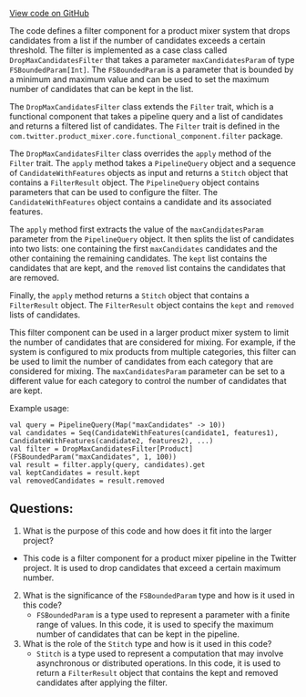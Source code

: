 [View code on GitHub](https://github.com/misbahsy/the-algorithm/home-mixer/server/src/main/scala/com/twitter/home_mixer/functional_component/filter/DropMaxCandidatesFilter.scala)

The code defines a filter component for a product mixer system that drops candidates from a list if the number of candidates exceeds a certain threshold. The filter is implemented as a case class called `DropMaxCandidatesFilter` that takes a parameter `maxCandidatesParam` of type `FSBoundedParam[Int]`. The `FSBoundedParam` is a parameter that is bounded by a minimum and maximum value and can be used to set the maximum number of candidates that can be kept in the list.

The `DropMaxCandidatesFilter` class extends the `Filter` trait, which is a functional component that takes a pipeline query and a list of candidates and returns a filtered list of candidates. The `Filter` trait is defined in the `com.twitter.product_mixer.core.functional_component.filter` package.

The `DropMaxCandidatesFilter` class overrides the `apply` method of the `Filter` trait. The `apply` method takes a `PipelineQuery` object and a sequence of `CandidateWithFeatures` objects as input and returns a `Stitch` object that contains a `FilterResult` object. The `PipelineQuery` object contains parameters that can be used to configure the filter. The `CandidateWithFeatures` object contains a candidate and its associated features.

The `apply` method first extracts the value of the `maxCandidatesParam` parameter from the `PipelineQuery` object. It then splits the list of candidates into two lists: one containing the first `maxCandidates` candidates and the other containing the remaining candidates. The `kept` list contains the candidates that are kept, and the `removed` list contains the candidates that are removed.

Finally, the `apply` method returns a `Stitch` object that contains a `FilterResult` object. The `FilterResult` object contains the `kept` and `removed` lists of candidates.

This filter component can be used in a larger product mixer system to limit the number of candidates that are considered for mixing. For example, if the system is configured to mix products from multiple categories, this filter can be used to limit the number of candidates from each category that are considered for mixing. The `maxCandidatesParam` parameter can be set to a different value for each category to control the number of candidates that are kept. 

Example usage:

```
val query = PipelineQuery(Map("maxCandidates" -> 10))
val candidates = Seq(CandidateWithFeatures(candidate1, features1), CandidateWithFeatures(candidate2, features2), ...)
val filter = DropMaxCandidatesFilter[Product](FSBoundedParam("maxCandidates", 1, 100))
val result = filter.apply(query, candidates).get
val keptCandidates = result.kept
val removedCandidates = result.removed
```
## Questions: 
 1. What is the purpose of this code and how does it fit into the larger project? 
   - This code is a filter component for a product mixer pipeline in the Twitter project. It is used to drop candidates that exceed a certain maximum number.
2. What is the significance of the `FSBoundedParam` type and how is it used in this code? 
   - `FSBoundedParam` is a type used to represent a parameter with a finite range of values. In this code, it is used to specify the maximum number of candidates that can be kept in the pipeline.
3. What is the role of the `Stitch` type and how is it used in this code? 
   - `Stitch` is a type used to represent a computation that may involve asynchronous or distributed operations. In this code, it is used to return a `FilterResult` object that contains the kept and removed candidates after applying the filter.